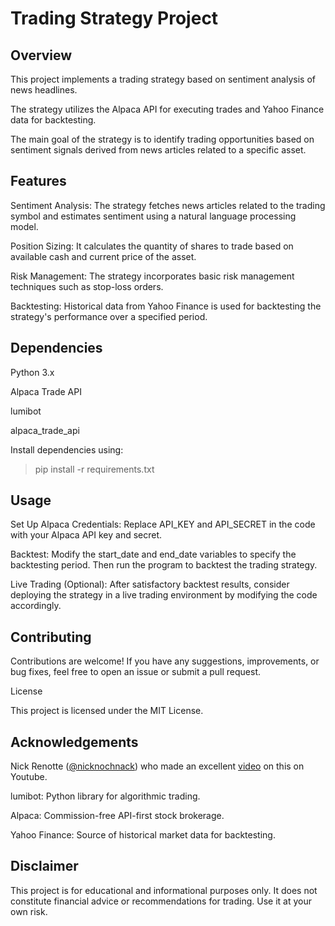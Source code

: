 # Trading Strategy Project

## Overview

This project implements a trading strategy based on sentiment analysis of news headlines.

The strategy utilizes the Alpaca API for executing trades and Yahoo Finance data for backtesting.

The main goal of the strategy is to identify trading opportunities based on sentiment signals derived from news articles related to a specific asset.

## Features

Sentiment Analysis: The strategy fetches news articles related to the trading symbol and estimates sentiment using a natural language processing model.

Position Sizing: It calculates the quantity of shares to trade based on available cash and current price of the asset.

Risk Management: The strategy incorporates basic risk management techniques such as stop-loss orders.

Backtesting: Historical data from Yahoo Finance is used for backtesting the strategy's performance over a specified period.

## Dependencies

Python 3.x

Alpaca Trade API

lumibot

alpaca_trade_api

Install dependencies using:

> pip install -r requirements.txt

## Usage

Set Up Alpaca Credentials: Replace API_KEY and API_SECRET in the code with your Alpaca API key and secret.

Backtest: Modify the start_date and end_date variables to specify the backtesting period. Then run the program to backtest the trading strategy.

Live Trading (Optional): After satisfactory backtest results, consider deploying the strategy in a live trading environment by modifying the code accordingly.

## Contributing

Contributions are welcome! If you have any suggestions, improvements, or bug fixes, feel free to open an issue or submit a pull request.

License

This project is licensed under the MIT License.

## Acknowledgements

Nick Renotte ([@nicknochnack](https://github.com/nicknochnack)) who made an excellent [video](https://www.youtube.com/watch?v=c9OjEThuJjY) on this on Youtube.

lumibot: Python library for algorithmic trading.

Alpaca: Commission-free API-first stock brokerage.

Yahoo Finance: Source of historical market data for backtesting.

## Disclaimer

This project is for educational and informational purposes only. It does not constitute financial advice or recommendations for trading. Use it at your own risk.
